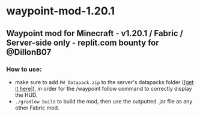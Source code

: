 # waypoint-mod-1.20.1
## Waypoint mod for Minecraft - v1.20.1 / Fabric / Server-side only - replit.com bounty for @DillonB07

### How to use:
- make sure to add `FW_Datapack.zip` to the server's datapacks folder ([[get it here](https://github.com/AwMan3703/waypoint-mod-1.20.1/blob/1ff7db74d322855f6e701c489e62244c71542272/src_DATAPACK/FW_Datapack.zip)]), in order for the /waypoint follow command to correctly display the HUD.
- `./gradlew build` to build the mod, then use the outputted .jar file as any other Fabric mod.
